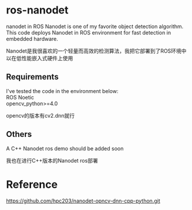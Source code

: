 # ros-nanodet
nanodet in ROS
Nanodet is one of my favorite object detection algorithm.  
This code deploys Nanodet in ROS environment for fast detection in embedded hardware.  
  
Nanodet是我很喜欢的一个轻量而高效的检测算法，我把它部署到了ROS环境中以在低性能嵌入式硬件上使用  

## Requirements
I've tested the code in the environment below:   
ROS Noetic  
opencv_python>=4.0   
  
opencv的版本有cv2.dnn就行

## Others
A C++ Nanodet ros demo should be added soon  
  
我也在进行C++版本的Nanodet ros部署  

# Reference
https://github.com/hpc203/nanodet-opncv-dnn-cpp-python.git  
